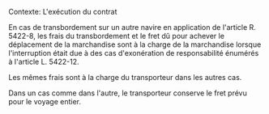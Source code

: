 Contexte: L'exécution du contrat

En cas de transbordement sur un autre navire en application de l'article R. 5422-8, les frais du transbordement et le fret dû pour achever le déplacement de la marchandise sont à la charge de la marchandise lorsque l'interruption était due à des cas d'exonération de responsabilité énumérés à l'article L. 5422-12.

Les mêmes frais sont à la charge du transporteur dans les autres cas.

Dans un cas comme dans l'autre, le transporteur conserve le fret prévu pour le voyage entier.